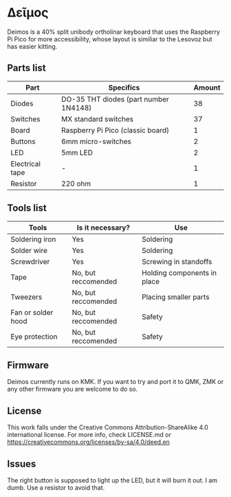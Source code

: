 # Δεῖμος
Deimos is a 40% split unibody ortholinar keyboard that uses the Raspberry Pi Pico for more accessibility, whose layout is similiar to the Lesovoz but has easier kitting. 

## Parts list
| Part          | Specifics     | Amount |
| ------------- | ------------- | ------ |
| Diodes        | DO-35 THT diodes (part number 1N4148)  | 38     |
| Switches      | MX standard switches  | 37     |
| Board         | Raspberry Pi Pico (classic board) | 1      |
| Buttons | 6mm micro-switches | 2 |
| LED | 5mm LED | 2 |
| Electrical tape | - | 1 |
| Resistor | 220 ohm | 1 |
## Tools list
| Tools         | Is it necessary? | Use |
| ------------- | ------------- | ------ |
| Soldering iron      | Yes  | Soldering |
| Solder wire| Yes | Soldering |
| Screwdriver | Yes | Screwing in standoffs |
| Tape | No, but reccomended | Holding components in place |
| Tweezers | No, but reccomended | Placing smaller parts |
| Fan or solder hood | No, but reccomended | Safety |
| Eye protection | No, but reccomended | Safety |

## Firmware 
Deimos currently runs on KMK. If you want to try and port it to QMK, ZMK or any other firmware you are welcome to do so.

## License
This work falls under the Creative Commons Attribution-ShareAlike 4.0 international license.
For more info, check LICENSE.md or https://creativecommons.org/licenses/by-sa/4.0/deed.en

## Issues
The right button is supposed to light up the LED, but it will burn it out. I am dumb. Use a resistor to avoid that.
